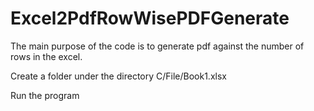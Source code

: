 # Excel2PdfRowWisePDFGenerate

The main purpose of the code is to generate pdf against the number of rows in the excel.

Create a folder under the directory C/File/Book1.xlsx

Run the program 
